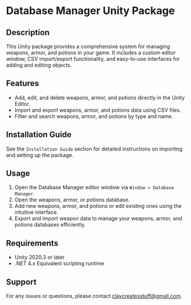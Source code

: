 # Database Manager Unity Package

## Description
This Unity package provides a comprehensive system for managing weapons, armor, and potions in your game. It includes a custom editor window, CSV import/export functionality, and easy-to-use interfaces for adding and editing objects.

## Features
- Add, edit, and delete weapons, armor, and potions directly in the Unity Editor.
- Import and export weapons, armor, and potions data using CSV files.
- Filter and search weapons, armor, and potions by type and name.

## Installation Guide
See the `Installation Guide` section for detailed instructions on importing and setting up the package.

## Usage
1. Open the Database Manager editor window via `Window > Database Manager`.
2. Open the weapons, armor, or potions database.
3. Add new weapons, armor, and potions or edit existing ones using the intuitive interface.
4. Export and import weapon data to manage your weapons, armor, and potions databases efficiently.

## Requirements
- Unity 2020.3 or later
- .NET 4.x Equivalent scripting runtime

## Support
For any issues or questions, please contact claycreatesstuff@gmail.com.
